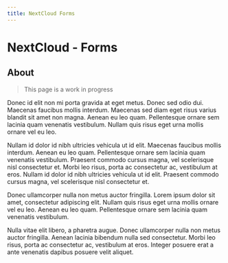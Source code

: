 ```yaml
---
title: NextCloud Forms
---
```


# NextCloud - Forms

## About

> This page is a work in progress

Donec id elit non mi porta gravida at eget metus. Donec sed odio dui. Maecenas faucibus mollis interdum. Maecenas sed diam eget risus varius blandit sit amet non magna. Aenean eu leo quam. Pellentesque ornare sem lacinia quam venenatis vestibulum. Nullam quis risus eget urna mollis ornare vel eu leo.

Nullam id dolor id nibh ultricies vehicula ut id elit. Maecenas faucibus mollis interdum. Aenean eu leo quam. Pellentesque ornare sem lacinia quam venenatis vestibulum. Praesent commodo cursus magna, vel scelerisque nisl consectetur et. Morbi leo risus, porta ac consectetur ac, vestibulum at eros. Nullam id dolor id nibh ultricies vehicula ut id elit. Praesent commodo cursus magna, vel scelerisque nisl consectetur et.

Donec ullamcorper nulla non metus auctor fringilla. Lorem ipsum dolor sit amet, consectetur adipiscing elit. Nullam quis risus eget urna mollis ornare vel eu leo. Aenean eu leo quam. Pellentesque ornare sem lacinia quam venenatis vestibulum.

Nulla vitae elit libero, a pharetra augue. Donec ullamcorper nulla non metus auctor fringilla. Aenean lacinia bibendum nulla sed consectetur. Morbi leo risus, porta ac consectetur ac, vestibulum at eros. Integer posuere erat a ante venenatis dapibus posuere velit aliquet.
